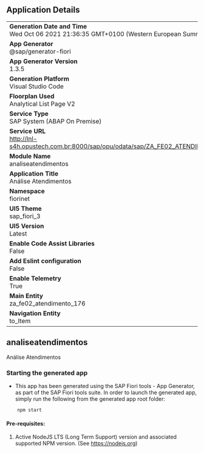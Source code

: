 ## Application Details
|               |
| ------------- |
|**Generation Date and Time**<br>Wed Oct 06 2021 21:36:35 GMT+0100 (Western European Summer Time)|
|**App Generator**<br>@sap/generator-fiori|
|**App Generator Version**<br>1.3.5|
|**Generation Platform**<br>Visual Studio Code|
|**Floorplan Used**<br>Analytical List Page V2|
|**Service Type**<br>SAP System (ABAP On Premise)|
|**Service URL**<br>http://lnl-s4h.opustech.com.br:8000/sap/opu/odata/sap/ZA_FE02_ATENDIMENTO_176_CDS/
|**Module Name**<br>analiseatendimentos|
|**Application Title**<br>Análise Atendimentos|
|**Namespace**<br>fiorinet|
|**UI5 Theme**<br>sap_fiori_3|
|**UI5 Version**<br>Latest|
|**Enable Code Assist Libraries**<br>False|
|**Add Eslint configuration**<br>False|
|**Enable Telemetry**<br>True|
|**Main Entity**<br>za_fe02_atendimento_176|
|**Navigation Entity**<br>to_Item|

## analiseatendimentos

Análise Atendimentos

### Starting the generated app

-   This app has been generated using the SAP Fiori tools - App Generator, as part of the SAP Fiori tools suite.  In order to launch the generated app, simply run the following from the generated app root folder:

```
    npm start
```

#### Pre-requisites:

1. Active NodeJS LTS (Long Term Support) version and associated supported NPM version.  (See https://nodejs.org)


